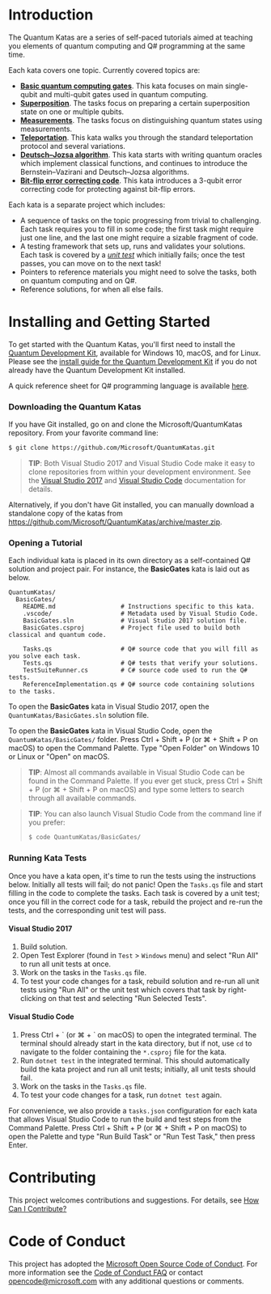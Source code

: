 # Introduction

The Quantum Katas are a series of self-paced tutorials aimed at teaching you elements of quantum computing and Q# programming at the same time.

Each kata covers one topic.
Currently covered topics are:

* **[Basic quantum computing gates](./BasicGates/)**.
  This kata focuses on main single-qubit and multi-qubit gates used in quantum computing.
* **[Superposition](./Superposition/)**.
  The tasks focus on preparing a certain superposition state on one or multiple qubits.
* **[Measurements](./Measurements/)**.
  The tasks focus on distinguishing quantum states using measurements.
* **[Teleportation](./Teleportation/)**.
  This kata walks you through the standard teleportation protocol and several variations.
* **[Deutsch–Jozsa algorithm](./DeutschJozsaAlgorithm/)**.
  This kata starts with writing quantum oracles which implement classical functions, and continues to introduce the Bernstein–Vazirani and Deutsch–Jozsa algorithms.
* **[Bit-flip error correcting code](./QEC_BitFlipCode/)**.
  This kata introduces a 3-qubit error correcting code for protecting against bit-flip errors.

Each kata is a separate project which includes:

* A sequence of tasks on the topic progressing from trivial to challenging.
  Each task requires you to fill in some code; the first task might require just one line, and the last one might require a sizable fragment of code.
* A testing framework that sets up, runs and validates your solutions.
  Each task is covered by a [*unit test*](https://docs.microsoft.com/en-us/visualstudio/test/getting-started-with-unit-testing) which initially fails; once the test passes, you can move on to the next task!
* Pointers to reference materials you might need to solve the tasks, both on quantum computing and on Q#.
* Reference solutions, for when all else fails.

# Installing and Getting Started #

To get started with the Quantum Katas, you'll first need to install the [Quantum Development Kit](https://docs.microsoft.com/quantum), available for Windows 10, macOS, and for Linux.
Please see the [install guide for the Quantum Development Kit](https://docs.microsoft.com/en-us/quantum/quantum-installconfig) if you do not already have the Quantum Development Kit installed.

A quick reference sheet for Q# programming language is available [here](./quickref/qsharp-quick-reference.pdf).

### Downloading the Quantum Katas ###

If you have Git installed, go on and clone the Microsoft/QuantumKatas repository.
From your favorite command line:

```bash
$ git clone https://github.com/Microsoft/QuantumKatas.git
```

> **TIP**: Both Visual Studio 2017 and Visual Studio Code make it easy to clone repositories from within your development environment.
> See the [Visual Studio 2017](https://docs.microsoft.com/en-us/vsts/git/tutorial/clone?view=vsts&tabs=visual-studio#clone-from-another-git-provider) and [Visual Studio Code](https://code.visualstudio.com/docs/editor/versioncontrol#_cloning-a-repository) documentation for details.

Alternatively, if you don't have Git installed, you can manually download a standalone copy of the katas from https://github.com/Microsoft/QuantumKatas/archive/master.zip.

### Opening a Tutorial ###

Each individual kata is placed in its own directory as a self-contained Q# solution and project pair.
For instance, the **BasicGates** kata is laid out as below.

```
QuantumKatas/
  BasicGates/
    README.md                  # Instructions specific to this kata.
    .vscode/                   # Metadata used by Visual Studio Code.
    BasicGates.sln             # Visual Studio 2017 solution file.
    BasicGates.csproj          # Project file used to build both classical and quantum code.

    Tasks.qs                   # Q# source code that you will fill as you solve each task.
    Tests.qs                   # Q# tests that verify your solutions.
    TestSuiteRunner.cs         # C# source code used to run the Q# tests.
    ReferenceImplementation.qs # Q# source code containing solutions to the tasks.
```

To open the **BasicGates** kata in Visual Studio 2017, open the `QuantumKatas/BasicGates.sln` solution file.

To open the **BasicGates** kata in Visual Studio Code, open the `QuantumKatas/BasicGates/` folder.
Press Ctrl + Shift + P (or ⌘ + Shift + P on macOS) to open the Command Palette. Type "Open Folder" on Windows 10 or Linux or "Open" on macOS.

> **TIP**: Almost all commands available in Visual Studio Code can be found in the Command Palette.
> If you ever get stuck, press Ctrl + Shift + P (or ⌘ + Shift + P on macOS) and type some letters to search through all available commands.

> **TIP**: You can also launch Visual Studio Code from the command line if you prefer:
> ```bash
> $ code QuantumKatas/BasicGates/
> ```

### Running Kata Tests ###

Once you have a kata open, it's time to run the tests using the instructions below.
Initially all tests will fail; do not panic!
Open the `Tasks.qs` file and start filling in the code to complete the tasks. Each task is covered by a unit test; once you fill in the correct code for a task, rebuild the project and re-run the tests, and the corresponding unit test will pass.

#### Visual Studio 2017

1. Build solution.
2. Open Test Explorer (found in `Test` > `Windows` menu) and select "Run All" to run all unit tests at once.
3. Work on the tasks in the `Tasks.qs` file.
4. To test your code changes for a task, rebuild solution and re-run all unit tests using "Run All" or the unit test which covers that task by right-clicking on that test and selecting "Run Selected Tests".

#### Visual Studio Code

1. Press Ctrl + \` (or ⌘ + \` on macOS) to open the integrated terminal.
   The terminal should already start in the kata directory, but if not, use `cd` to navigate to the folder containing the `*.csproj` file for the kata.
2. Run `dotnet test` in the integrated terminal.
   This should automatically build the kata project and run all unit tests; initially, all unit tests should fail.
3. Work on the tasks in the `Tasks.qs` file.
4. To test your code changes for a task, run `dotnet test` again.

For convenience, we also provide a `tasks.json` configuration for each kata that allows Visual Studio Code to run the build and test steps from the Command Palette.
Press Ctrl + Shift + P (or ⌘ + Shift + P on macOS) to open the Palette and type "Run Build Task" or "Run Test Task," then press Enter.

# Contributing

This project welcomes contributions and suggestions.  For details, see [How Can I Contribute?](./CONTRIBUTING.md)

# Code of Conduct

This project has adopted the [Microsoft Open Source Code of Conduct](https://opensource.microsoft.com/codeofconduct/).
For more information see the [Code of Conduct FAQ](https://opensource.microsoft.com/codeofconduct/faq/) or
contact [opencode@microsoft.com](mailto:opencode@microsoft.com) with any additional questions or comments.
